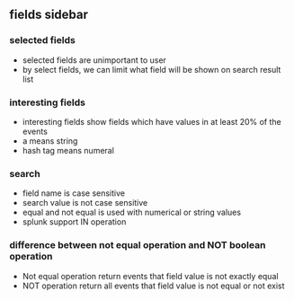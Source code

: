 ## fields sidebar
### selected fields
- selected fields are unimportant to user
- by select fields, we can limit what field will be shown on search result list

### interesting fields
- interesting fields show fields which have values in at least 20% of the events
- a means string
- hash tag means numeral

### search
- field name is case sensitive
- search value is not case sensitive
- equal and not equal is used with numerical or string values
- splunk support IN operation

### difference between not equal operation and NOT boolean operation
- Not equal operation return events that field value is not exactly equal
- NOT operation return all events that field value is not equal or not exist 